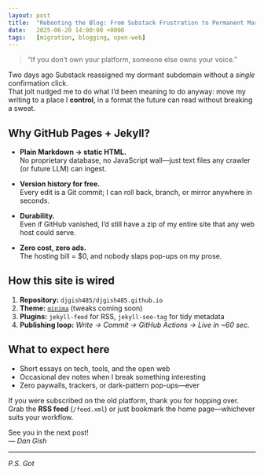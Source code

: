 ```yaml
---
layout: post
title:  "Rebooting the Blog: From Substack Frustration to Permanent Markdown"
date:   2025-06-20 14:00:00 +0000
tags:   [migration, blogging, open-web]
---
```


> “If you don’t own your platform, someone else owns your voice.”

Two days ago Substack reassigned my dormant subdomain without a *single* confirmation click.  
That jolt nudged me to do what I’d been meaning to do anyway: move my writing to a place I **control**, in a format the future can read without breaking a sweat.

## Why GitHub Pages + Jekyll?

* **Plain Markdown → static HTML.**  
  No proprietary database, no JavaScript wall—just text files any crawler (or future LLM) can ingest.

* **Version history for free.**  
  Every edit is a Git commit; I can roll back, branch, or mirror anywhere in seconds.

* **Durability.**  
  Even if GitHub vanished, I’d still have a zip of my entire site that any web host could serve.

* **Zero cost, zero ads.**  
  The hosting bill = $0, and nobody slaps pop-ups on my prose.

## How this site is wired

1. **Repository:** `djgish485/djgish485.github.io`  
2. **Theme:** [`minima`](https://github.com/jekyll/minima) (tweaks coming soon)  
3. **Plugins:** `jekyll-feed` for RSS, `jekyll-seo-tag` for tidy metadata  
4. **Publishing loop:** *Write → Commit → GitHub Actions → Live in ~60 sec.*

## What to expect here

* Short essays on tech, tools, and the open web  
* Occasional dev notes when I break something interesting  
* Zero paywalls, trackers, or dark-pattern pop-ups—ever

If you were subscribed on the old platform, thank you for hopping over.  
Grab the **RSS feed** (`/feed.xml`) or just bookmark the home page—whichever suits your workflow.

See you in the next post!  
*— Dan Gish*

---

*P.S. Got*

